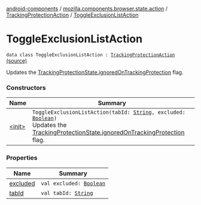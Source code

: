 [android-components](../../../index.md) / [mozilla.components.browser.state.action](../../index.md) / [TrackingProtectionAction](../index.md) / [ToggleExclusionListAction](./index.md)

# ToggleExclusionListAction

`data class ToggleExclusionListAction : `[`TrackingProtectionAction`](../index.md) [(source)](https://github.com/mozilla-mobile/android-components/blob/master/components/browser/state/src/main/java/mozilla/components/browser/state/action/BrowserAction.kt#L321)

Updates the [TrackingProtectionState.ignoredOnTrackingProtection](../../../mozilla.components.browser.state.state/-tracking-protection-state/ignored-on-tracking-protection.md) flag.

### Constructors

| Name | Summary |
|---|---|
| [&lt;init&gt;](-init-.md) | `ToggleExclusionListAction(tabId: `[`String`](https://kotlinlang.org/api/latest/jvm/stdlib/kotlin/-string/index.html)`, excluded: `[`Boolean`](https://kotlinlang.org/api/latest/jvm/stdlib/kotlin/-boolean/index.html)`)`<br>Updates the [TrackingProtectionState.ignoredOnTrackingProtection](../../../mozilla.components.browser.state.state/-tracking-protection-state/ignored-on-tracking-protection.md) flag. |

### Properties

| Name | Summary |
|---|---|
| [excluded](excluded.md) | `val excluded: `[`Boolean`](https://kotlinlang.org/api/latest/jvm/stdlib/kotlin/-boolean/index.html) |
| [tabId](tab-id.md) | `val tabId: `[`String`](https://kotlinlang.org/api/latest/jvm/stdlib/kotlin/-string/index.html) |
